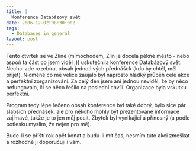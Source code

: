```yaml
---
title: |
  Konference Databázový svět
date: 2006-12-02T08:30:00Z
tags:
  - Databases in general
layout: post
---
```

Tento čtvrtek se ve Zlíně (mimochodem, Zlín je docela pěkné město - nebo aspoň ta část co jsem viděl ;)) uskutečnila konference Databázový svět. Nechci zde rozebírat obsah jednotlivých přednášek (kdo by chtěl, měl přijet). Nicméně co mě velice zaujalo byl naprosto hladký průběh celé akce a perfektní zorganizování. Za celý den jsem ani jednou neviděl, že by něco nefungovalo, či se něco řešilo na poslední chvíli. Organizace byla vskutku perfektní.

Program tedy lépe řečeno obsah konference byl také dobrý, bylo sice pár slabších přednášek, ale pro někoho mohly být prezentované informace zajímavé, takže je to jen můj pocit. Zbytek byl vynikající a přínosný (a podle potlesku myslím, že nejen pro mě).

Bude-li se příští rok opět konat a budu-li mít čas, nesmím tuto akci zmeškat a rozhodně ji doporučuji i vám.